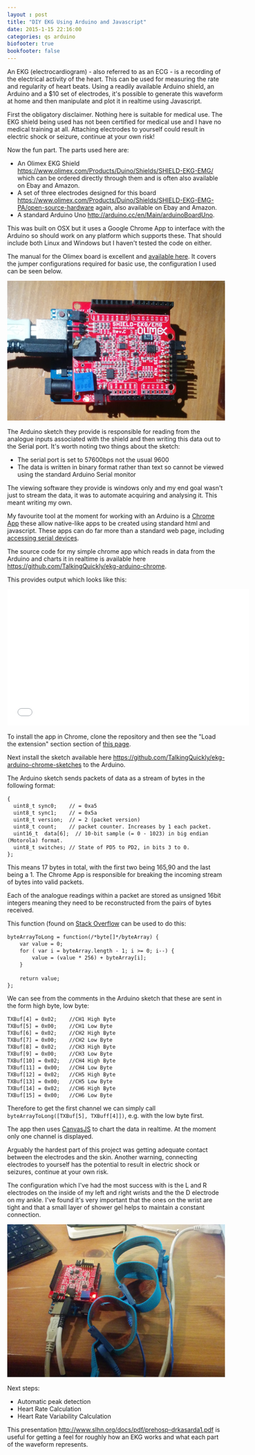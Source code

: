 ```yaml
---
layout : post
title: "DIY EKG Using Arduino and Javascript"
date: 2015-1-15 22:16:00
categories: qs arduino
biofooter: true
bookfooter: false
---
```


An EKG (electrocardiogram) - also referred to as an ECG - is a recording of the electrical activity of the heart. This can be used for measuring the rate and regularity of heart beats. Using a readily available Arduino shield, an Arduino and a $10 set of electrodes, it's possible to generate this waveform at home and then manipulate and plot it in realtime using Javascript.

<!--more-->

First the obligatory disclaimer. Nothing here is suitable for medical use. The EKG shield being used has not been certified for medical use and I have no medical training at all. Attaching electrodes to yourself could result in electric shock or seizure, continue at your own risk!

Now the fun part. The parts used here are:

* An Olimex EKG Shield <https://www.olimex.com/Products/Duino/Shields/SHIELD-EKG-EMG/> which can be ordered directly through them and is often also available on Ebay and Amazon.
* A set of three electrodes designed for this board <https://www.olimex.com/Products/Duino/Shields/SHIELD-EKG-EMG-PA/open-source-hardware> again, also available on Ebay and Amazon.
* A standard Arduino Uno <http://arduino.cc/en/Main/arduinoBoardUno>.

This was built on OSX but it uses a Google Chrome App to interface with the Arduino so should work on any platform which supports these. That should include both Linux and Windows but I haven't tested the code on either.

The manual for the Olimex board is excellent and [available here](https://www.olimex.com/Products/Duino/Shields/SHIELD-EKG-EMG/resources/SHIELD-EKG-EMG.pdf). It covers the jumper configurations required for basic use, the configuration I used can be seen below.

![Jumper Configuration](/assets/images/diy-ekg-arduino/board-configuration.jpg)

The Arduino sketch they provide is responsible for reading from the analogue inputs associated with the shield and then writing this data out to the Serial port. It's worth noting two things about the sketch:

* The serial port is set to 57600bps not the usual 9600
* The data is written in binary format rather than text so cannot be viewed using the standard Arduino Serial monitor

The viewing software they provide is windows only and my end goal wasn't just to stream the data, it was to automate acquiring and analysing it. This meant writing my own.

My favourite tool at the moment for working with an Arduino is a [Chrome App](https://developer.chrome.com/apps/about_apps) these allow native-like apps to be created using standard html and javascript. These apps can do far more than a standard web page, including [accessing serial devices](https://developer.chrome.com/apps/serial).

The source code for my simple  chrome app which reads in data from the Arduino and charts it in realtime is available here <https://github.com/TalkingQuickly/ekg-arduino-chrome>.

This provides output which looks like this:

<iframe width="560" height="315" src="//www.youtube.com/embed/Jv4F7q6xR8o" frameborder="0" allowfullscreen></iframe>

To install the app in Chrome, clone the repository and then see the "Load the extension" section section of [this page](https://developer.chrome.com/extensions/getstarted).

Next install the sketch available here <https://github.com/TalkingQuickly/ekg-arduino-chrome-sketches> to the Arduino.

The Arduino sketch sends packets of data as a stream of bytes in the following format:

```
{
  uint8_t sync0;    // = 0xa5
  uint8_t sync1;    // = 0x5a
  uint8_t version;  // = 2 (packet version)
  uint8_t count;    // packet counter. Increases by 1 each packet.
  uint16_t  data[6];  // 10-bit sample (= 0 - 1023) in big endian (Motorola) format.
  uint8_t switches; // State of PD5 to PD2, in bits 3 to 0.
};
```

This means 17 bytes in total, with the first two being 165,90 and the last being a 1. The Chrome App is responsible for breaking the incoming stream of bytes into valid packets.

Each of the analogue readings within a packet are stored as unsigned 16bit integers meaning they need to be reconstructed from the pairs of bytes received.

This function (found on [Stack Overflow](http://stackoverflow.com/questions/8482309/converting-javascript-integer-to-byte-array-and-back) can be used to do this:

```
byteArrayToLong = function(/*byte[]*/byteArray) {
    var value = 0;
    for ( var i = byteArray.length - 1; i >= 0; i--) {
        value = (value * 256) + byteArray[i];
    }

    return value;
};
```

We can see from the comments in the Arduino sketch that these are sent in the form high byte, low byte:

```
TXBuf[4] = 0x02;    //CH1 High Byte
TXBuf[5] = 0x00;    //CH1 Low Byte
TXBuf[6] = 0x02;    //CH2 High Byte
TXBuf[7] = 0x00;    //CH2 Low Byte
TXBuf[8] = 0x02;    //CH3 High Byte
TXBuf[9] = 0x00;    //CH3 Low Byte
TXBuf[10] = 0x02;   //CH4 High Byte
TXBuf[11] = 0x00;   //CH4 Low Byte
TXBuf[12] = 0x02;   //CH5 High Byte
TXBuf[13] = 0x00;   //CH5 Low Byte
TXBuf[14] = 0x02;   //CH6 High Byte
TXBuf[15] = 0x00;   //CH6 Low Byte
```

Therefore to get the first channel we can simply call `byteArrayToLong([TXBuf[5], TXBuff[4]])`, e.g. with the low byte first.

The app then uses [CanvasJS](http://canvasjs.com/) to chart the data in realtime. At the moment only one channel is displayed.

Arguably the hardest part of this project was getting adequate contact between the electrodes and the skin. Another warning, connecting electrodes to yourself has the potential to result in electric shock or seizures, continue at your own risk.

The configuration which I've had the most success with is the L and R electrodes on the inside of my left and right wrists and the the D electrode on my ankle. I've found it's very important that the ones on the wrist are tight and that a small layer of shower gel helps to maintain a constant connection.

![Complete Setup](/assets/images/diy-ekg-arduino/complete.jpg)

Next steps:

* Automatic peak detection
* Heart Rate Calculation
* Heart Rate Variability Calculation

This presentation <http://www.slhn.org/docs/pdf/prehosp-drkasarda1.pdf> is useful for getting a feel for roughly how an EKG works and what each part of the waveform represents.
